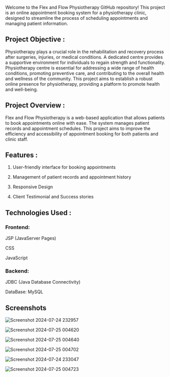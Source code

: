 Welcome to the Flex and Flow Physiotherapy GitHub repository! 
This project is an online appointment booking system for a physiotherapy clinic, designed to streamline the process of scheduling appointments and managing patient information.

## Project Objective :

Physiotherapy plays a crucial role in the rehabilitation and recovery process after surgeries, injuries, or medical conditions. A dedicated centre provides a supportive environment for individuals to regain strength and functionality. Physiotherapy centre is essential for addressing a wide range of health conditions, promoting preventive care, and contributing to the
overall health and wellness of the community. This project aims to establish a robust online presence for physiotherapy, providing a platform to promote health and well-being.

## Project Overview :

Flex and Flow Physiotherapy is a web-based application that allows patients to book appointments online with ease. 
The system manages patient records and appointment schedules. This project aims to improve the efficiency and accessibility of appointment booking for both patients and clinic staff.

## Features :

1. User-friendly interface for booking appointments

2. Management of patient records and appointment history

3. Responsive Design

4. Client Testimonial and Success stories

## Technologies Used :

### Frontend:

JSP (JavaServer Pages)

CSS

JavaScript

### Backend:

JDBC (Java Database Connectivity)

DataBase: MySQL

## Screenshots

![Screenshot 2024-07-24 232957](https://github.com/user-attachments/assets/b39d33f5-e5cf-4b5e-85dd-177f74e65e9f)


![Screenshot 2024-07-25 004620](https://github.com/user-attachments/assets/5eb35bfc-a2f0-48c3-a031-61a8c43e3bbe)


![Screenshot 2024-07-25 004640](https://github.com/user-attachments/assets/ef69a572-e46f-401e-828b-b03e3af9a64e)


![Screenshot 2024-07-25 004702](https://github.com/user-attachments/assets/a9ffe00b-7159-4bc4-ae9c-ce57e3b183db)


![Screenshot 2024-07-24 233047](https://github.com/user-attachments/assets/e7bd3c26-296b-4ce2-bf9b-aa5b5ce4e91b)


![Screenshot 2024-07-25 004723](https://github.com/user-attachments/assets/919de658-de54-4100-b3a1-ed4eec7406ec)



